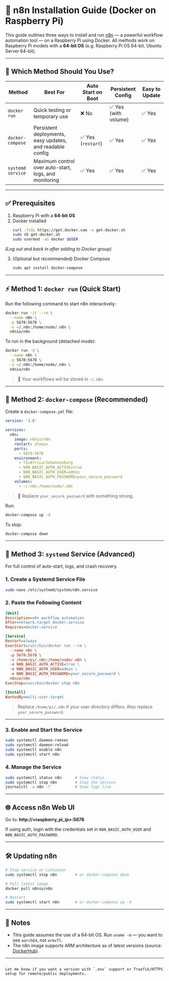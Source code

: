 # 🧠 n8n Installation Guide (Docker on Raspberry Pi)

This guide outlines three ways to install and run [n8n](https://n8n.io/) — a powerful workflow automation tool — on a Raspberry Pi using Docker. All methods work on Raspberry Pi models with a **64-bit OS** (e.g. Raspberry Pi OS 64-bit, Ubuntu Server 64-bit).

---

## 🚦 Which Method Should You Use?

| Method             | Best For                                                                 | Auto Start on Boot | Persistent Config | Easy to Update |
|--------------------|--------------------------------------------------------------------------|--------------------|-------------------|----------------|
| `docker run`       | Quick testing or temporary use                                           | ❌ No               | ✅ Yes (with volume) | ✅ Yes         |
| `docker-compose`   | Persistent deployments, easy updates, and readable config                | ✅ Yes (`restart`)  | ✅ Yes             | ✅ Yes         |
| `systemd service`  | Maximum control over auto-start, logs, and monitoring                    | ✅ Yes              | ✅ Yes             | ✅ Yes         |

---

## ✅ Prerequisites

1. Raspberry Pi with a **64-bit OS**
2. Docker installed  
   ```bash
   curl -fsSL https://get.docker.com -o get-docker.sh
   sudo sh get-docker.sh
   sudo usermod -aG docker $USER
   ```

*(Log out and back in after adding to Docker group)*

3. (Optional but recommended) Docker Compose

   ```bash
   sudo apt install docker-compose
   ```

---

## ⚡ Method 1: `docker run` (Quick Start)

Run the following command to start n8n interactively:

```bash
docker run -it --rm \
  --name n8n \
  -p 5678:5678 \
  -v ~/.n8n:/home/node/.n8n \
  n8nio/n8n
```

To run in the background (detached mode):

```bash
docker run -d \
  --name n8n \
  -p 5678:5678 \
  -v ~/.n8n:/home/node/.n8n \
  n8nio/n8n
```

> 📁 Your workflows will be stored in `~/.n8n`.

---

## 🧱 Method 2: `docker-compose` (Recommended)

Create a `docker-compose.yml` file:

```yaml
version: '3.8'

services:
  n8n:
    image: n8nio/n8n
    restart: always
    ports:
      - 5678:5678
    environment:
      - TZ=Africa/Johannesburg
      - N8N_BASIC_AUTH_ACTIVE=true
      - N8N_BASIC_AUTH_USER=admin
      - N8N_BASIC_AUTH_PASSWORD=your_secure_password
    volumes:
      - ~/.n8n:/home/node/.n8n
```
> 🔐 Replace `your_secure_password` with something strong.

Run:

```bash
docker-compose up -d
```

To stop:

```bash
docker-compose down
```

---

## 🧰 Method 3: `systemd` Service (Advanced)

For full control of auto-start, logs, and crash recovery.

### 1. Create a Systemd Service File

```bash
sudo nano /etc/systemd/system/n8n.service
```

### 2. Paste the Following Content

```ini
[Unit]
Description=n8n workflow automation
After=network.target docker.service
Requires=docker.service

[Service]
Restart=always
ExecStart=/usr/bin/docker run --rm \
  --name n8n \
  -p 5678:5678 \
  -v /home/pi/.n8n:/home/node/.n8n \
  -e N8N_BASIC_AUTH_ACTIVE=true \
  -e N8N_BASIC_AUTH_USER=admin \
  -e N8N_BASIC_AUTH_PASSWORD=your_secure_password \
  n8nio/n8n
ExecStop=/usr/bin/docker stop n8n

[Install]
WantedBy=multi-user.target
```

> Replace `/home/pi/.n8n` if your user directory differs.
> Also replace `your_secure_password`.

---

### 3. Enable and Start the Service

```bash
sudo systemctl daemon-reexec
sudo systemctl daemon-reload
sudo systemctl enable n8n
sudo systemctl start n8n
```

### 4. Manage the Service

```bash
sudo systemctl status n8n      # View status
sudo systemctl stop n8n        # Stop the service
journalctl -u n8n -f           # View logs live
```

---

## 🌐 Access n8n Web UI

Go to:
**http\://\<raspberry\_pi\_ip>:5678**

If using auth, login with the credentials set in `N8N_BASIC_AUTH_USER` and `N8N_BASIC_AUTH_PASSWORD`.

---

## 🛠️ Updating n8n

```bash
# Stop service or container
sudo systemctl stop n8n        # or docker-compose down

# Pull latest image
docker pull n8nio/n8n

# Restart
sudo systemctl start n8n       # or docker-compose up -d
```

---

## 🧠 Notes

* This guide assumes the use of a 64-bit OS. Run `uname -m` — you want to see `aarch64`, not `armv7l`.
* The n8n image supports ARM architecture as of latest versions (source: [DockerHub](https://hub.docker.com/r/n8nio/n8n)).

---

```

Let me know if you want a version with `.env` support or Traefik/HTTPS setup for remote/public deployments.
```
